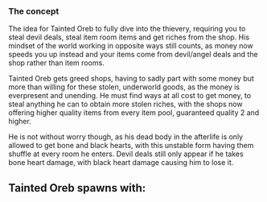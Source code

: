 ### The concept

The idea for Tainted Oreb to fully dive into the thievery, requiring you to steal devil deals, steal item room items and get riches from the shop.
His mindset of the world working in opposite ways still counts, as money now speeds you up instead and your items come from devil/angel deals and the shop rather than item rooms.

Tainted Oreb gets greed shops, having to sadly part with some money but more than willing for these stolen, underworld goods, as the money is everpresent and unending.
He must find ways at all cost to get money, to steal anything he can to obtain more stolen riches, with the shops now offering higher quality items from every item pool, guaranteed quality 2 and higher.

He is not without worry though, as his dead body in the afterlife is only allowed to get bone and black hearts, with this unstable form having them shuffle at every room he enters.
Devil deals still only appear if he takes bone heart damage, with black heart damage causing him to lose it.

Tainted Oreb spawns with:
- 